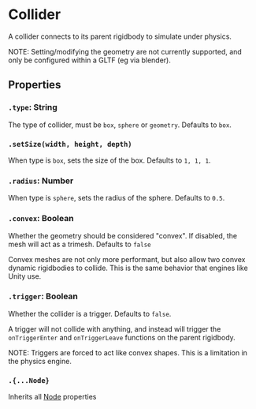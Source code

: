 # Collider

A collider connects to its parent rigidbody to simulate under physics.

NOTE: Setting/modifying the geometry are not currently supported, and only be configured within a GLTF (eg via blender).

## Properties

### `.type`: String

The type of collider, must be `box`, `sphere` or `geometry`. Defaults to `box`.

### `.setSize(width, height, depth)`

When type is `box`, sets the size of the box. Defaults to `1, 1, 1`.

### `.radius`: Number

When type is `sphere`, sets the radius of the sphere. Defaults to `0.5`.

### `.convex`: Boolean

Whether the geometry should be considered "convex". If disabled, the mesh will act as a trimesh. Defaults to `false`

Convex meshes are not only more performant, but also allow two convex dynamic rigidbodies to collide. This is the same behavior that engines like Unity use.

### `.trigger`: Boolean

Whether the collider is a trigger. Defaults to `false`.

A trigger will not collide with anything, and instead will trigger the `onTriggerEnter` and `onTriggerLeave` functions on the parent rigidbody.

NOTE: Triggers are forced to act like convex shapes. This is a limitation in the physics engine.

### `.{...Node}`

Inherits all [Node](/docs/ref/Node.md) properties

